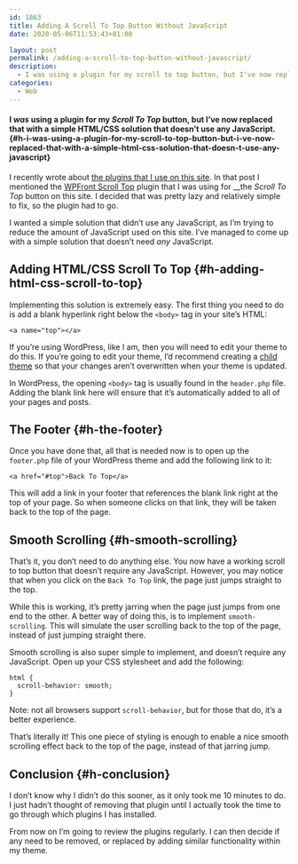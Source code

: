```yaml
---
id: 1863
title: Adding A Scroll To Top Button Without JavaScript
date: 2020-05-06T11:53:43+01:00

layout: post
permalink: /adding-a-scroll-to-top-button-without-javascript/
description:
  - I was using a plugin for my scroll to top button, but I've now replaced that with a simple HTML/CSS solution that doesn't use any JavaScript. Here's how...
categories:
  - Web
---
```

#### I _was_ using a plugin for my _Scroll To Top_ button, but I&#8217;ve now replaced that with a simple HTML/CSS solution that doesn&#8217;t use any JavaScript. {#h-i-was-using-a-plugin-for-my-scroll-to-top-button-but-i-ve-now-replaced-that-with-a-simple-html-css-solution-that-doesn-t-use-any-javascript}

I recently wrote about [the plugins that I use on this site](https://kevq.uk/which-wordpress-plugins-i-use/). In that post I mentioned the [WPFront Scroll Top](https://wordpress.org/plugins/wpfront-scroll-top/) plugin that I was using for __the _Scroll To Top_ button on this site. I decided that was pretty lazy and relatively simple to fix, so the plugin had to go.

I wanted a simple solution that didn&#8217;t use any JavaScript, as I&#8217;m trying to reduce the amount of JavaScript used on this site. I&#8217;ve managed to come up with a simple solution that doesn&#8217;t need _any_ JavaScript.

## Adding HTML/CSS Scroll To Top {#h-adding-html-css-scroll-to-top}

Implementing this solution is extremely easy. The first thing you need to do is add a blank hyperlink right below the `<body>` tag in your site&#8217;s HTML:

<pre class="wp-block-code"><code>&lt;a name="top">&lt;/a></code></pre>

If you&#8217;re using WordPress, like I am, then you will need to edit your theme to do this. If you&#8217;re going to edit your theme, I&#8217;d recommend creating a [child theme](https://codex.wordpress.org/Child_Themes) so that your changes aren&#8217;t overwritten when your theme is updated.

In WordPress, the opening `<body>` tag is usually found in the `header.php` file. Adding the blank link here will ensure that it&#8217;s automatically added to all of your pages and posts.

## The Footer {#h-the-footer}

Once you have done that, all that is needed now is to open up the `footer.php` file of your WordPress theme and add the following link to it:

<pre class="wp-block-code"><code>&lt;a href="#top">Back To Top&lt;/a></code></pre>

This will add a link in your footer that references the blank link right at the top of your page. So when someone clicks on that link, they will be taken back to the top of the page.

## Smooth Scrolling {#h-smooth-scrolling}

That&#8217;s it, you don&#8217;t need to do anything else. You now have a working scroll to top button that doesn&#8217;t require any JavaScript. However, you may notice that when you click on the `Back To Top` link, the page just jumps straight to the top.

While this is working, it&#8217;s pretty jarring when the page just jumps from one end to the other. A better way of doing this, is to implement `smooth-scrolling`. This will simulate the user scrolling back to the top of the page, instead of just jumping straight there.

Smooth scrolling is also super simple to implement, and doesn&#8217;t require any JavaScript. Open up your CSS stylesheet and add the following:

<pre class="wp-block-code"><code>html {
  scroll-behavior: smooth;
}</code></pre>

<p class="has-white-color has-blue-background-color has-text-color has-background">
  Note: not all browsers support <code>scroll-behavior</code>, but for those that do, it&#8217;s a better experience.
</p>

That&#8217;s literally it! This one piece of styling is enough to enable a nice smooth scrolling effect back to the top of the page, instead of that jarring jump.

## Conclusion {#h-conclusion}

I don&#8217;t know why I didn&#8217;t do this sooner, as it only took me 10 minutes to do. I just hadn&#8217;t thought of removing that plugin until I actually took the time to go through which plugins I has installed.

From now on I&#8217;m going to review the plugins regularly. I can then decide if any need to be removed, or replaced by adding similar functionality within my theme.
